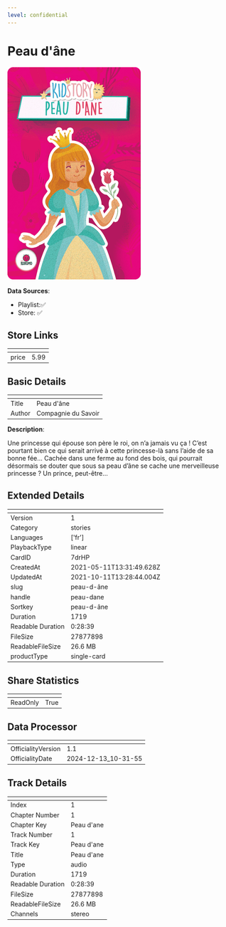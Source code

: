 ```yaml
---
level: confidential
---
```

# Peau d'âne

![card_[7drHP].png](../../img/cards/card_[7drHP].png)

**Data Sources**: 

- Playlist:✅
- Store: ✅


## Store Links

| <!-- --> | <!-- --> |
| - | - |
| price | 5.99 |


## Basic Details

| <!-- --> | <!-- --> |
| - | - |
| Title | Peau d'âne |
| Author | Compagnie du Savoir |

**Description**:

Une princesse qui épouse son père le roi, on n’a jamais vu ça ! C’est pourtant bien ce qui serait arrivé à cette princesse-là sans l’aide de sa bonne fée... Cachée dans une ferme au fond des bois, qui pourrait désormais se douter que sous sa peau d’âne se cache une merveilleuse princesse ? Un prince, peut-être...


## Extended Details

| <!-- --> | <!-- --> |
| - | - |
| Version | 1 |
| Category | stories |
| Languages | ['fr'] |
| PlaybackType | linear |
| CardID | 7drHP |
| CreatedAt | 2021-05-11T13:31:49.628Z |
| UpdatedAt | 2021-10-11T13:28:44.004Z |
| slug | peau-d-âne |
| handle | peau-dane |
| Sortkey | peau-d-âne |
| Duration | 1719 |
| Readable Duration | 0:28:39 |
| FileSize | 27877898 |
| ReadableFileSize | 26.6 MB |
| productType | single-card |


## Share Statistics

| <!-- --> | <!-- --> |
| - | - |
| ReadOnly | True |


## Data Processor

| <!-- --> | <!-- --> |
| - | - |
| OfficialityVersion | 1.1
| OfficialityDate | 2024-12-13_10-31-55


## Track Details

| <!-- --> | <!-- --> |
| - | - |
| Index | 1 |
| Chapter Number | 1 |
| Chapter Key | Peau d'ane |
| Track Number | 1 |
| Track Key | Peau d'ane |
| Title | Peau d'ane |
| Type | audio |
| Duration | 1719 |
| Readable Duration | 0:28:39 |
| FileSize | 27877898 |
| ReadableFileSize | 26.6 MB |
| Channels | stereo |


